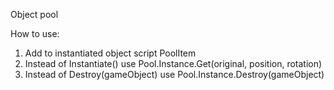 Object pool

How to use:
1. Add to instantiated object script PoolItem
2. Instead of Instantiate() use Pool.Instance.Get(original, position, rotation)
3. Instead of Destroy(gameObject) use Pool.Instance.Destroy(gameObject)